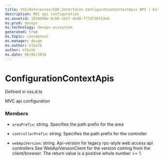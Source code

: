 ```yaml
---
title: VSS/References/SDK.Interfaces ConfigurationContextApis API | Extensions for Visual Studio Team Services
description: MVC api configuration
ms.assetid: 1839096e-8cb0-cb2f-de48-f77d726f53ed
ms.prod: devops
ms.technology: devops-ecosystem
generated: true
ms.topic: conceptual
ms.manager: douge
ms.author: elbatk
author: elbatk
ms.date: 08/04/2016
---
```


# ConfigurationContextApis

Defined in vss.d.ts


MVC api configuration 

### Members

* `areaPrefix`: string. Specifies the path prefix for the area

* `controllerPrefix`: string. Specifies the path prefix for the controller

* `webApiVersion`: string. Api-version for legacy rpc-style web access api controllers See WebApiVersionClient for the version coming from the client/browser.  The return value is a positive whole number &gt;= 1.

